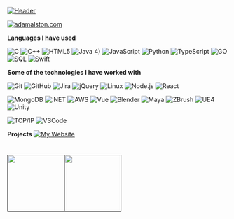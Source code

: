 [![Header](https://github.com/adamalston/adamalston/raw/master/profile.gif)](https://www.youtube.com/watch?v=dQw4w9WgXcQ)

[![adamalston.com](https://img.shields.io/badge/-ADAMALSTON.COM-000000?style=for-the-badge&logo=react&logoColor=white)](https://www.adamalston.com/)

**Languages I have used**

![C](https://img.shields.io/badge/-C-000000?style=flat&logo=C)
![C++](https://img.shields.io/badge/-C++-000000?style=flat&logo=C%2B%2B&logoColor=000064)
![HTML5](https://img.shields.io/badge/-HTML5-000000?style=flat&logo=HTML5)
![Java](https://img.shields.io/badge/-Java-000000?style=flat&logo=Java&logoColor=000064) 4)
![JavaScript](https://img.shields.io/badge/-JavaScript-000000?style=flat&logo=javascript)
![Python](https://img.shields.io/badge/-Python-000000?style=flat&logo=python)
![TypeScript](https://img.shields.io/badge/-TypeScript-000000?style=flat&logo=typescript&logoColor=000064)
![GO](https://img.shields.io/badge/-Java-000000?style=flat&logo=Java&logoColor=000064)
![SQL](https://img.shields.io/badge/-SQL-000000?style=flat&logo=MySQL)
![Swift](https://img.shields.io/badge/-Swift-000000?style=flat&logo=Swift)

**Some of the technologies I have worked with**

![Git](https://img.shields.io/badge/-Git-000000?style=flat&logo=git&logoColor=000064)
![GitHub](https://img.shields.io/badge/-GitHub-000000?style=flat&logo=github&logoColor=000064)
![Jira](https://img.shields.io/badge/-Jira-000000?style=flat&logo=jira-software&logoColor=white&logoColor=000064)
![jQuery](https://img.shields.io/badge/-jQuery-000000?style=flat&logo=jQuery&logoColor=000064)
![Linux](https://img.shields.io/badge/-Linux-000000?style=flat&logo=linux&logoColor=000064)
![Node.js](https://img.shields.io/badge/-Node.js-000000?style=flat&logo=node.js&logoColor=000064)
![React](https://img.shields.io/badge/-React-000000?style=flat&logo=React&logoColor=000064)

![MongoDB](https://img.shields.io/badge/-React-000000?style=flat&logo=React&logoColor=000064)
![.NET](https://img.shields.io/badge/-React-000000?style=flat&logo=React&logoColor=000064)
![AWS](https://img.shields.io/badge/-React-000000?style=flat&logo=React&logoColor=000064)
![Vue](https://img.shields.io/badge/-Spring-000000?style=flat&logo=spring&logoColor=000064)
![Blender](https://img.shields.io/badge/-React-000000?style=flat&logo=React&logoColor=000064)
![Maya](https://img.shields.io/badge/-React-000000?style=flat&logo=React&logoColor=000064)
![ZBrush](https://img.shields.io/badge/-React-000000?style=flat&logo=React&logoColor=000064)
![UE4](https://img.shields.io/badge/-React-000000?style=flat&logo=React&logoColor=000064)
![Unity](https://img.shields.io/badge/-React-000000?style=flat&logo=React&logoColor=000064)

![TCP/IP](https://img.shields.io/badge/-TCP/IP-000000?style=flat&logo=cisco&logoColor=000064)
![VSCode](https://img.shields.io/badge/-XCode-000000?style=flat&logo=XCode&logoColor=000064)<!-- wi*quL3fcV -->

**Projects**
[![My Website](https://img.shields.io/badge/-🧬&nbsp;&nbsp;My&nbsp;Website-000000?style=flat)](https://aidenfaulconer.tech)
 
<h1>
    <a href="">
        <img align="" height='130px' src="https://github-readme-stats.vercel.app/api?username=adamalston&hide_title=true&show_icons=true&include_all_commits=true&line_height=21&bg_color=0,EC6C6C,FFD479,FFFC79,73FA79&theme=graywhite" /><img align="" height='130px' src="https://github-readme-stats.vercel.app/api/top-langs/?username=adamalston&hide_title=true&layout=compact&bg_color=0,73FA79,73FDFF,7A81FF&theme=graywhite" />
    </a>
</h1> 
